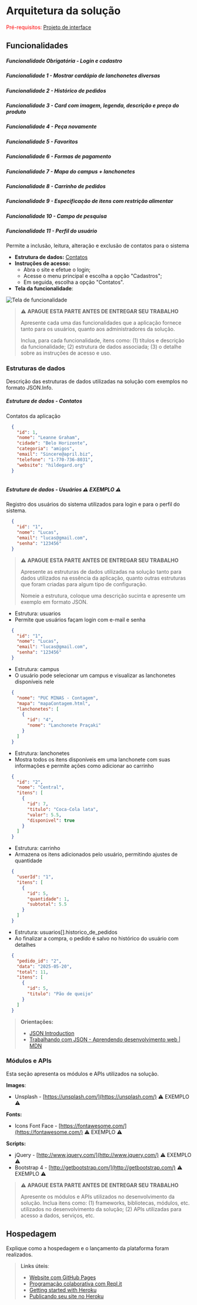 # Arquitetura da solução

<span style="color:red">Pré-requisitos: <a href="05-Projeto-interface.md"> Projeto de interface</a></span>

## Funcionalidades

##### Funcionalidade Obrigatória - Login e cadastro

##### Funcionalidade 1 - Mostrar cardápio de lanchonetes diversas

##### Funcionalidade 2 - Histórico de pedidos

##### Funcionalidade 3 - Card com imagem, legenda, descrição e preço do produto

##### Funcionalidade 4 - Peça novamente

##### Funcionalidade 5 - Favoritos

##### Funcionalidade 6 - Formas de pagamento

##### Funcionalidade 7 - Mapa do campus + lanchonetes

##### Funcionalidade 8 - Carrinho de pedidos

##### Funcionalidade 9 - Especificação de itens com restrição alimentar

##### Funcionalidade 10 - Campo de pesquisa

##### Funcionalidade 11 - Perfil do usuário



















Permite a inclusão, leitura, alteração e exclusão de contatos para o sistema

* **Estrutura de dados:** [Contatos](#estrutura-de-dados---contatos)
* **Instruções de acesso:**
  * Abra o site e efetue o login;
  * Acesse o menu principal e escolha a opção "Cadastros";
  * Em seguida, escolha a opção "Contatos".
* **Tela da funcionalidade**:

![Tela de funcionalidade](images/exemplo-funcionalidade.png)

> ⚠️ **APAGUE ESTA PARTE ANTES DE ENTREGAR SEU TRABALHO**
>
> Apresente cada uma das funcionalidades que a aplicação fornece tanto para os usuários, quanto aos administradores da solução.
>
> Inclua, para cada funcionalidade, itens como: (1) títulos e descrição da funcionalidade; (2) estrutura de dados associada; (3) o detalhe sobre as instruções de acesso e uso.

### Estruturas de dados

Descrição das estruturas de dados utilizadas na solução com exemplos no formato JSON.Info.

##### Estrutura de dados - Contatos

Contatos da aplicação

```json
  {
    "id": 1,
    "nome": "Leanne Graham",
    "cidade": "Belo Horizonte",
    "categoria": "amigos",
    "email": "Sincere@april.biz",
    "telefone": "1-770-736-8031",
    "website": "hildegard.org"
  }
  
```

##### Estrutura de dados - Usuários  ⚠️ EXEMPLO ⚠️

Registro dos usuários do sistema utilizados para login e para o perfil do sistema.

```json
  {
    "id": "1",
    "nome": "Lucas",
    "email": "lucas@gmail.com",
    "senha": "123456"
  }
```

> ⚠️ **APAGUE ESTA PARTE ANTES DE ENTREGAR SEU TRABALHO**
>
> Apresente as estruturas de dados utilizadas na solução tanto para dados utilizados na essência da aplicação, quanto outras estruturas que foram criadas para algum tipo de configuração.
>
> Nomeie a estrutura, coloque uma descrição sucinta e apresente um exemplo em formato JSON.

- Estrutura: usuarios
- Permite que usuários façam login com e-mail e senha

```json
  {
    "id": "1",
    "nome": "Lucas",
    "email": "lucas@gmail.com",
    "senha": "123456"
  }
```

- Estrutura: campus
- O usuário pode selecionar um campus e visualizar as lanchonetes disponíveis nele

```json
  {
    "nome": "PUC MINAS - Contagem",
    "mapa": "mapaContagem.html",
    "lanchonetes": [
      {
        "id": "4",
        "nome": "Lanchonete Praçaki"
      }
    ]
  }
```

- Estrutura: lanchonetes
- Mostra todos os itens disponíveis em uma lanchonete com suas informações e permite ações como adicionar ao carrinho

```json
  {
    "id": "2",
    "nome": "Central",
    "itens": [
      {
        "id": 7,
        "titulo": "Coca-Cola lata",
        "valor": 5.5,
        "disponivel": true
      }
    ]
  }
```

- Estrutura: carrinho
- Armazena os itens adicionados pelo usuário, permitindo ajustes de quantidade

```json
  {
    "userId": "1",
    "itens": [
      {
        "id": 5,
        "quantidade": 1,
        "subtotal": 5.5
      }
    ]
  }
```

- Estrutura: usuarios[].historico_de_pedidos
- Ao finalizar a compra, o pedido é salvo no histórico do usuário com detalhes

```json
  {
    "pedido_id": "2",
    "data": "2025-05-20",
    "total": 11,
    "itens": [
      {
        "id": 5,
        "titulo": "Pão de queijo"
      }
    ]
  }
```

>
> **Orientações:**
>
> * [JSON Introduction](https://www.w3schools.com/js/js_json_intro.asp)
> * [Trabalhando com JSON - Aprendendo desenvolvimento web | MDN](https://developer.mozilla.org/pt-BR/docs/Learn/JavaScript/Objects/JSON)

### Módulos e APIs

Esta seção apresenta os módulos e APIs utilizados na solução.

**Images**:

* Unsplash - [https://unsplash.com/](https://unsplash.com/) ⚠️ EXEMPLO ⚠️

**Fonts:**

* Icons Font Face - [https://fontawesome.com/](https://fontawesome.com/) ⚠️ EXEMPLO ⚠️

**Scripts:**

* jQuery - [http://www.jquery.com/](http://www.jquery.com/) ⚠️ EXEMPLO ⚠️
* Bootstrap 4 - [http://getbootstrap.com/](http://getbootstrap.com/) ⚠️ EXEMPLO ⚠️

> ⚠️ **APAGUE ESTA PARTE ANTES DE ENTREGAR SEU TRABALHO**
>
> Apresente os módulos e APIs utilizados no desenvolvimento da solução. Inclua itens como: (1) frameworks, bibliotecas, módulos, etc. utilizados no desenvolvimento da solução; (2) APIs utilizadas para acesso a dados, serviços, etc.


## Hospedagem

Explique como a hospedagem e o lançamento da plataforma foram realizados.

> **Links úteis**:
> - [Website com GitHub Pages](https://pages.github.com/)
> - [Programação colaborativa com Repl.it](https://repl.it/)
> - [Getting started with Heroku](https://devcenter.heroku.com/start)
> - [Publicando seu site no Heroku](http://pythonclub.com.br/publicando-seu-hello-world-no-heroku.html)
